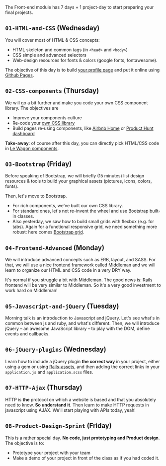 The Front-end module has 7 days + 1 project-day to start preparing your final projects.

## `01-HTML-and-CSS` (Wednesday)

You will cover most of HTML & CSS concepts:

- HTML skeleton and common tags (in `<head>` and `<body>`)
- CSS simple and advanced selectors
- Web-design resources for fonts & colors (google fonts, fontawesome).

The objective of this day is to build [your profile page](http://lewagon.github.io/html-css-challenges/04-advanced-selectors/) and put it online using [Github Pages](https://pages.github.com/).

## `02-CSS-components` (Thursday)

We will go a bit further and make you code your own CSS component library. The objectives are

- Improve your components culture
- Re-code your [own CSS library](http://lewagon.github.io/ui-components)
- Build pages re-using components, like [Airbnb Home](http://lewagon.github.io/html-css-challenges/10-homepage-with-cards/) or [Product Hunt dashboard](http://lewagon.github.io/html-css-challenges/12-profile-with-products/)

**Take-away**: of course after this day, you can directly pick HTML/CSS code in [Le Wagon components](http://lewagon.github.io/ui-components).

## `03-Bootstrap` (Friday)

Before speaking of Bootstrap, we will briefly (15 minutes) list design resources & tools to build your graphical assets (pictures, icons, colors, fonts).

Then, let's move to Bootstrap.

- For rich components, we've built our own CSS library.
- For standard ones, let's not re-invent the wheel and use Bootstrap built-in classes.
- Also yesterday, we saw how to build small grids with flexbox (e.g. for tabs). Again for a functional responsive grid, we need something more robust: here comes [Bootstrap grid](http://getbootstrap.com/css/#grid).

## `04-Frontend-Advanced` (Monday)

We will introduce advanced concepts such as ERB, layout, and SASS. For that, we will use a nice frontend framework called [Middleman](https://middlemanapp.com) and we will learn to organize our HTML and CSS code in a very DRY way.

It's normal if you struggle a bit with Middleman. The good news is: Rails frontend will be very similar to Middleman. So it's a very good investment to work hard on Middleman!

## `05-Javascript-and-jQuery` (Tuesday)

Morning talk is an introduction to Javascript and jQuery. Let's see what's in common between js and ruby, and what's different. Then, we will introduce jQuery – an awesome JavaScript library – to play with the DOM, define events and callbacks.

## `06-jQuery-plugins` (Wednesday)

Learn how to include a jQuery plugin **the correct way** in your project, either using a gem or using [Rails-assets](https://rails-assets.org/), and then adding the correct links in your `application.js` and `application.scss` files.

## `07-HTTP-Ajax` (Thursday)

HTTP is **the** protocol on which a website is based and that you absolutely need to know. **So understand it**. Then learn to make HTTP requests in javascript using AJAX. We'll start playing with APIs today, yeah!

## `08-Product-Design-Sprint` (Friday)

This is a rather special day. **No code, just prototyping and Product design**. The objective is to:

- Prototype your project with your team
- Make a demo of your project in front of the class as if you had coded it.
